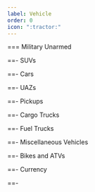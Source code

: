 ```yaml
---
label: Vehicle
order: 0
icon: ":tractor:"
---
```


=== Military Unarmed

==- SUVs

==- Cars

==- UAZs

==- Pickups

==- Cargo Trucks

==- Fuel Trucks

==- Miscellaneous Vehicles

==- Bikes and ATVs

==- Currency

==-